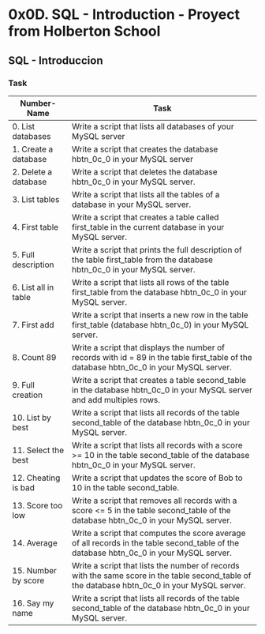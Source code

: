 # 0x0D. SQL - Introduction - Proyect from Holberton School

## SQL - Introduccion

### Task

Number-Name | Task
----------- | ----
0. List databases | Write a script that lists all databases of your MySQL server
1. Create a database | Write a script that creates the database hbtn_0c_0 in your MySQL server
2. Delete a database | Write a script that deletes the database hbtn_0c_0 in your MySQL server.
3. List tables | Write a script that lists all the tables of a database in your MySQL server.
4. First table | Write a script that creates a table called first_table in the current database in your MySQL server.
5. Full description | Write a script that prints the full description of the table first_table from the database hbtn_0c_0 in your MySQL server.
6. List all in table | Write a script that lists all rows of the table first_table from the database hbtn_0c_0 in your MySQL server.
7. First add | Write a script that inserts a new row in the table first_table (database hbtn_0c_0) in your MySQL server.
8. Count 89 | Write a script that displays the number of records with id = 89 in the table first_table of the database hbtn_0c_0 in your MySQL server.
9. Full creation | Write a script that creates a table second_table in the database hbtn_0c_0 in your MySQL server and add multiples rows.
10. List by best | Write a script that lists all records of the table second_table of the database hbtn_0c_0 in your MySQL server.
11. Select the best | Write a script that lists all records with a score >= 10 in the table second_table of the database hbtn_0c_0 in your MySQL server.
12. Cheating is bad | Write a script that updates the score of Bob to 10 in the table second_table.
13. Score too low | Write a script that removes all records with a score <= 5 in the table second_table of the database hbtn_0c_0 in your MySQL server.
14. Average | Write a script that computes the score average of all records in the table second_table of the database hbtn_0c_0 in your MySQL server.
15. Number by score | Write a script that lists the number of records with the same score in the table second_table of the database hbtn_0c_0 in your MySQL server.
16. Say my name | Write a script that lists all records of the table second_table of the database hbtn_0c_0 in your MySQL server.
